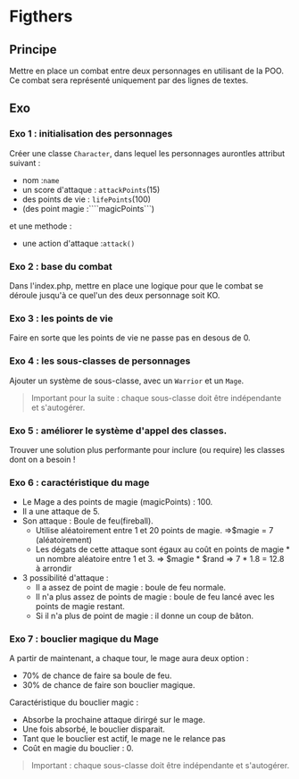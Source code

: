 # Figthers

## Principe

Mettre en place un combat entre deux personnages en utilisant de la POO.
Ce combat sera représenté uniquement par des lignes de textes.

## Exo

### Exo 1 : initialisation des personnages

Créer une classe ```Character```, dans lequel les personnages aurontles attribut suivant :

- nom :```name```
- un score d'attaque : ```attackPoints```(15)
- des points de vie : ```lifePoints```(100)
- (des point magie :````magicPoints```)

et une methode : 
- une action d'attaque :``attack()``


### Exo 2 : base du combat 
Dans l'index.php, mettre en place une logique pour que le combat se déroule jusqu'à ce quel'un des deux personnage soit KO.

### Exo 3 : les points de vie 
Faire en sorte que les points de vie ne passe pas en desous de 0.

### Exo 4 : les sous-classes de personnages

Ajouter un système de sous-classe, avec un ``Warrior`` et un ``Mage``.

> Important pour la suite : chaque sous-classe doit être indépendante et s'autogérer.
<!-- 
``Maje`` : 

-point de magie

``Warrior`` : 

- -->

### Exo 5 : améliorer le système d'appel des classes.
Trouver une solution plus performante pour inclure (ou require) les classes dont on a besoin ! 

### Exo 6 : caractéristique du mage
- Le Mage a des points de magie (magicPoints) : 100.
- Il a une attaque de 5.
- Son attaque : Boule de feu(fireball).
    - Utilise aléatoirement entre 1 et 20 points de magie. =>$magie = 7 (aléatoirement)
    <!-- nombre entier -->
    - Les dégats de cette attaque sont égaux au coût en points de magie * un nombre aléatoire entre 1 et 3. => $magie * $rand => 7 * 1.8 = 12.8 à arrondir 
- 3 possibilité d'attaque :
    - Il a assez de point de magie : boule de feu normale.
    - Il n'a plus assez de points de magie : boule de feu lancé avec les points de magie restant.
    - Si il n'a plus de point de magie : il donne un coup de bâton. 


### Exo 7 : bouclier magique du Mage
A partir de maintenant, a chaque tour, le mage aura deux option : 
- 70%  de chance de faire sa boule de feu.
- 30% de chance de faire son bouclier magique.

Caractéristique du bouclier magic :
- Absorbe la prochaine attaque dirirgé sur le mage.
- Une fois absorbé, le bouclier disparait.
- Tant que le bouclier est actif, le mage ne le relance pas
- Coût en magie du bouclier : 0.
> Important : chaque sous-classe doit être indépendante et s'autogérer.

